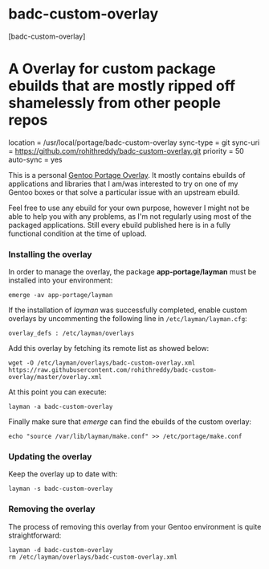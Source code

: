 # badc-custom-overlay


[badc-custom-overlay]
 
# A Overlay for custom package ebuilds that are mostly ripped off shamelessly from other people repos 
 
location = /usr/local/portage/badc-custom-overlay
sync-type = git
sync-uri = https://github.com/rohithreddy/badc-custom-overlay.git
priority = 50
auto-sync = yes





This is a personal [Gentoo Portage Overlay](https://wiki.gentoo.org/wiki/Overlay). It mostly contains ebuilds of applications and libraries that I am/was interested to try on one of my Gentoo boxes or that solve a particular issue with an upstream ebuild.

Feel free to use any ebuild for your own purpose, however I might not be able to help you with any problems, as I'm not regularly using most of the packaged applications. Still every ebuild published here is in a fully functional condition at the time of upload.


### Installing the overlay

In order to manage the overlay, the package **app-portage/layman** must be installed into your environment:

```
emerge -av app-portage/layman
```

If the installation of _layman_ was successfully completed, enable custom overlays by uncommenting the following line in `/etc/layman/layman.cfg`:

```
overlay_defs : /etc/layman/overlays
```

Add this overlay by fetching its remote list as showed below:

```
wget -O /etc/layman/overlays/badc-custom-overlay.xml https://raw.githubusercontent.com/rohithreddy/badc-custom-overlay/master/overlay.xml
```

At this point you can execute:

```
layman -a badc-custom-overlay
```

Finally make sure that _emerge_ can find the ebuilds of the custom overlay:

```
echo "source /var/lib/layman/make.conf" >> /etc/portage/make.conf
```


### Updating the overlay

Keep the overlay up to date with:

```
layman -s badc-custom-overlay
```


### Removing the overlay

The process of removing this overlay from your Gentoo environment is quite straightforward:

```
layman -d badc-custom-overlay
rm /etc/layman/overlays/badc-custom-overlay.xml
```
